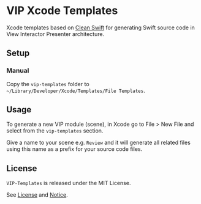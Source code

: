 # VIP Xcode Templates

Xcode templates based on [Clean Swift](https://clean-swift.com) for generating Swift source code in View Interactor Presenter architecture.

## Setup

### Manual

Copy the `vip-templates` folder to `~/Library/Developer/Xcode/Templates/File Templates`.

## Usage

To generate a new VIP module (scene), in Xcode go to File > New File and select from the `vip-templates` section.

Give a name to your scene e.g. `Review` and it will generate all related files using this name as a prefix for your source code files.

## License

`VIP-Templates` is released under the MIT License.

See [License](LICENSE) and [Notice](NOTICE).
